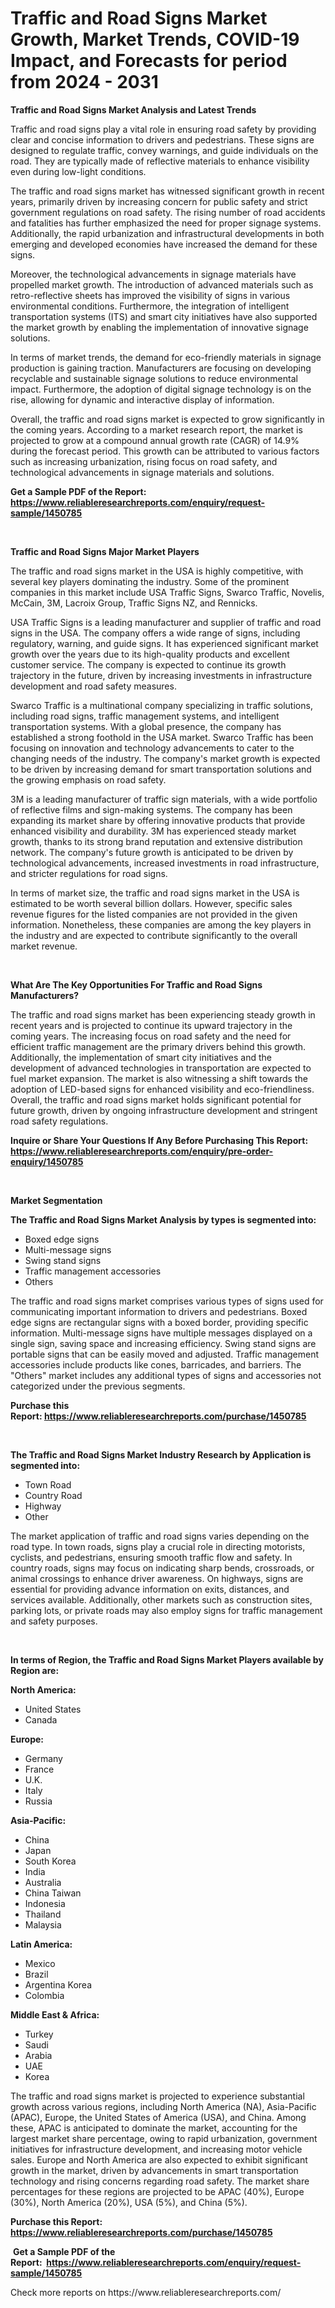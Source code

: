 <p><h1>Traffic and Road Signs Market Growth, Market Trends, COVID-19 Impact, and Forecasts for period from 2024 - 2031</h1></p><p><strong>Traffic and Road Signs Market Analysis and Latest Trends</strong></p>
<p><p>Traffic and road signs play a vital role in ensuring road safety by providing clear and concise information to drivers and pedestrians. These signs are designed to regulate traffic, convey warnings, and guide individuals on the road. They are typically made of reflective materials to enhance visibility even during low-light conditions.</p><p>The traffic and road signs market has witnessed significant growth in recent years, primarily driven by increasing concern for public safety and strict government regulations on road safety. The rising number of road accidents and fatalities has further emphasized the need for proper signage systems. Additionally, the rapid urbanization and infrastructural developments in both emerging and developed economies have increased the demand for these signs.</p><p>Moreover, the technological advancements in signage materials have propelled market growth. The introduction of advanced materials such as retro-reflective sheets has improved the visibility of signs in various environmental conditions. Furthermore, the integration of intelligent transportation systems (ITS) and smart city initiatives have also supported the market growth by enabling the implementation of innovative signage solutions.</p><p>In terms of market trends, the demand for eco-friendly materials in signage production is gaining traction. Manufacturers are focusing on developing recyclable and sustainable signage solutions to reduce environmental impact. Furthermore, the adoption of digital signage technology is on the rise, allowing for dynamic and interactive display of information.</p><p>Overall, the traffic and road signs market is expected to grow significantly in the coming years. According to a market research report, the market is projected to grow at a compound annual growth rate (CAGR) of 14.9% during the forecast period. This growth can be attributed to various factors such as increasing urbanization, rising focus on road safety, and technological advancements in signage materials and solutions.</p></p>
<p><strong>Get a Sample PDF of the Report:&nbsp; <a href="https://www.reliableresearchreports.com/enquiry/request-sample/1450785">https://www.reliableresearchreports.com/enquiry/request-sample/1450785</a></strong></p>
<p>&nbsp;</p>
<p><strong>Traffic and Road Signs Major Market Players</strong></p>
<p><p>The traffic and road signs market in the USA is highly competitive, with several key players dominating the industry. Some of the prominent companies in this market include USA Traffic Signs, Swarco Traffic, Novelis, McCain, 3M, Lacroix Group, Traffic Signs NZ, and Rennicks. </p><p>USA Traffic Signs is a leading manufacturer and supplier of traffic and road signs in the USA. The company offers a wide range of signs, including regulatory, warning, and guide signs. It has experienced significant market growth over the years due to its high-quality products and excellent customer service. The company is expected to continue its growth trajectory in the future, driven by increasing investments in infrastructure development and road safety measures. </p><p>Swarco Traffic is a multinational company specializing in traffic solutions, including road signs, traffic management systems, and intelligent transportation systems. With a global presence, the company has established a strong foothold in the USA market. Swarco Traffic has been focusing on innovation and technology advancements to cater to the changing needs of the industry. The company's market growth is expected to be driven by increasing demand for smart transportation solutions and the growing emphasis on road safety.</p><p>3M is a leading manufacturer of traffic sign materials, with a wide portfolio of reflective films and sign-making systems. The company has been expanding its market share by offering innovative products that provide enhanced visibility and durability. 3M has experienced steady market growth, thanks to its strong brand reputation and extensive distribution network. The company's future growth is anticipated to be driven by technological advancements, increased investments in road infrastructure, and stricter regulations for road signs.</p><p>In terms of market size, the traffic and road signs market in the USA is estimated to be worth several billion dollars. However, specific sales revenue figures for the listed companies are not provided in the given information. Nonetheless, these companies are among the key players in the industry and are expected to contribute significantly to the overall market revenue.</p></p>
<p>&nbsp;</p>
<p><strong>What Are The Key Opportunities For Traffic and Road Signs Manufacturers?</strong></p>
<p><p>The traffic and road signs market has been experiencing steady growth in recent years and is projected to continue its upward trajectory in the coming years. The increasing focus on road safety and the need for efficient traffic management are the primary drivers behind this growth. Additionally, the implementation of smart city initiatives and the development of advanced technologies in transportation are expected to fuel market expansion. The market is also witnessing a shift towards the adoption of LED-based signs for enhanced visibility and eco-friendliness. Overall, the traffic and road signs market holds significant potential for future growth, driven by ongoing infrastructure development and stringent road safety regulations.</p></p>
<p><strong>Inquire or Share Your Questions If Any Before Purchasing This Report: <a href="https://www.reliableresearchreports.com/enquiry/pre-order-enquiry/1450785">https://www.reliableresearchreports.com/enquiry/pre-order-enquiry/1450785</a></strong></p>
<p>&nbsp;</p>
<p><strong>Market Segmentation</strong></p>
<p><strong>The Traffic and Road Signs Market Analysis by types is segmented into:</strong></p>
<p><ul><li>Boxed edge signs</li><li>Multi-message signs</li><li>Swing stand signs</li><li>Traffic management accessories</li><li>Others</li></ul></p>
<p><p>The traffic and road signs market comprises various types of signs used for communicating important information to drivers and pedestrians. Boxed edge signs are rectangular signs with a boxed border, providing specific information. Multi-message signs have multiple messages displayed on a single sign, saving space and increasing efficiency. Swing stand signs are portable signs that can be easily moved and adjusted. Traffic management accessories include products like cones, barricades, and barriers. The "Others" market includes any additional types of signs and accessories not categorized under the previous segments.</p></p>
<p><strong>Purchase this Report:&nbsp;<a href="https://www.reliableresearchreports.com/purchase/1450785">https://www.reliableresearchreports.com/purchase/1450785</a></strong></p>
<p>&nbsp;</p>
<p><strong>The Traffic and Road Signs Market Industry Research by Application is segmented into:</strong></p>
<p><ul><li>Town Road</li><li>Country Road</li><li>Highway</li><li>Other</li></ul></p>
<p><p>The market application of traffic and road signs varies depending on the road type. In town roads, signs play a crucial role in directing motorists, cyclists, and pedestrians, ensuring smooth traffic flow and safety. In country roads, signs may focus on indicating sharp bends, crossroads, or animal crossings to enhance driver awareness. On highways, signs are essential for providing advance information on exits, distances, and services available. Additionally, other markets such as construction sites, parking lots, or private roads may also employ signs for traffic management and safety purposes.</p></p>
<p>&nbsp;</p>
<p><strong>In terms of Region, the Traffic and Road Signs Market Players available by Region are:</strong></p>
<p>
    <p> <strong> North America: </strong>
        <ul>
            <li>United States</li>
            <li>Canada</li>
        </ul>
        </p> 
    <p> <strong> Europe: </strong>
        <ul>
            <li>Germany</li>
            <li>France</li>
            <li>U.K.</li>
            <li>Italy</li>
            <li>Russia</li>
        </ul>
        </p> 
    <p> <strong> Asia-Pacific: </strong>
        <ul>
            <li>China</li>
            <li>Japan</li>
            <li>South Korea</li>
            <li>India</li>
            <li>Australia</li>
            <li>China Taiwan</li>
            <li>Indonesia</li>
            <li>Thailand</li>
            <li>Malaysia</li>
        </ul>
        </p> 
    <p> <strong> Latin America: </strong>
        <ul>
            <li>Mexico</li>
            <li>Brazil</li>
            <li>Argentina Korea</li>
            <li>Colombia</li>
        </ul>
        </p> 
    <p> <strong> Middle East & Africa: </strong>
        <ul>
            <li>Turkey</li>
            <li>Saudi</li>
            <li>Arabia</li>
            <li>UAE</li>
            <li>Korea</li>
        </ul>
    </p>
    </p>
<p><p>The traffic and road signs market is projected to experience substantial growth across various regions, including North America (NA), Asia-Pacific (APAC), Europe, the United States of America (USA), and China. Among these, APAC is anticipated to dominate the market, accounting for the largest market share percentage, owing to rapid urbanization, government initiatives for infrastructure development, and increasing motor vehicle sales. Europe and North America are also expected to exhibit significant growth in the market, driven by advancements in smart transportation technology and rising concerns regarding road safety. The market share percentages for these regions are projected to be APAC (40%), Europe (30%), North America (20%), USA (5%), and China (5%).</p></p>
<p><strong>Purchase this Report: <a href="https://www.reliableresearchreports.com/purchase/1450785">https://www.reliableresearchreports.com/purchase/1450785</a></strong></p>
<p>&nbsp;<strong>Get a Sample PDF of the Report:&nbsp;&nbsp;<a href="https://www.reliableresearchreports.com/enquiry/request-sample/1450785">https://www.reliableresearchreports.com/enquiry/request-sample/1450785</a></strong></p>
<p><strong></strong></p>
<p>Check more reports on https://www.reliableresearchreports.com/</p>